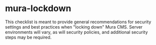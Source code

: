 # mura-lockdown

This checklist is meant to provide general recommendations for security settings and best practices when "locking down" Mura CMS.
Server environments will vary, as will security policies, and additional security steps may be required. 